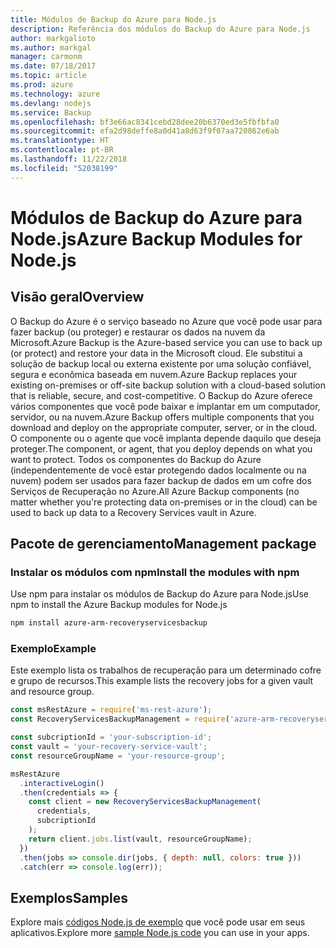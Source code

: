 ```yaml
---
title: Módulos de Backup do Azure para Node.js
description: Referência dos módulos do Backup do Azure para Node.js
author: markgalioto
ms.author: markgal
manager: carmonm
ms.date: 07/18/2017
ms.topic: article
ms.prod: azure
ms.technology: azure
ms.devlang: nodejs
ms.service: Backup
ms.openlocfilehash: bf3e66ac8341cebd28dee20b6370ed3e5fbfbfa0
ms.sourcegitcommit: efa2d98deffe8a0d41a8d63f9f07aa720862e6ab
ms.translationtype: HT
ms.contentlocale: pt-BR
ms.lasthandoff: 11/22/2018
ms.locfileid: "52038199"
---
```

# <a name="azure-backup-modules-for-nodejs"></a><span data-ttu-id="000ac-103">Módulos de Backup do Azure para Node.js</span><span class="sxs-lookup"><span data-stu-id="000ac-103">Azure Backup Modules for Node.js</span></span>

## <a name="overview"></a><span data-ttu-id="000ac-104">Visão geral</span><span class="sxs-lookup"><span data-stu-id="000ac-104">Overview</span></span>

<span data-ttu-id="000ac-105">O Backup do Azure é o serviço baseado no Azure que você pode usar para fazer backup (ou proteger) e restaurar os dados na nuvem da Microsoft.</span><span class="sxs-lookup"><span data-stu-id="000ac-105">Azure Backup is the Azure-based service you can use to back up (or protect) and restore your data in the Microsoft cloud.</span></span> <span data-ttu-id="000ac-106">Ele substitui a solução de backup local ou externa existente por uma solução confiável, segura e econômica baseada em nuvem.</span><span class="sxs-lookup"><span data-stu-id="000ac-106">Azure Backup replaces your existing on-premises or off-site backup solution with a cloud-based solution that is reliable, secure, and cost-competitive.</span></span> <span data-ttu-id="000ac-107">O Backup do Azure oferece vários componentes que você pode baixar e implantar em um computador, servidor, ou na nuvem.</span><span class="sxs-lookup"><span data-stu-id="000ac-107">Azure Backup offers multiple components that you download and deploy on the appropriate computer, server, or in the cloud.</span></span> <span data-ttu-id="000ac-108">O componente ou o agente que você implanta depende daquilo que deseja proteger.</span><span class="sxs-lookup"><span data-stu-id="000ac-108">The component, or agent, that you deploy depends on what you want to protect.</span></span> <span data-ttu-id="000ac-109">Todos os componentes do Backup do Azure (independentemente de você estar protegendo dados localmente ou na nuvem) podem ser usados para fazer backup de dados em um cofre dos Serviços de Recuperação no Azure.</span><span class="sxs-lookup"><span data-stu-id="000ac-109">All Azure Backup components (no matter whether you're protecting data on-premises or in the cloud) can be used to back up data to a Recovery Services vault in Azure.</span></span> 

## <a name="management-package"></a><span data-ttu-id="000ac-110">Pacote de gerenciamento</span><span class="sxs-lookup"><span data-stu-id="000ac-110">Management package</span></span>

### <a name="install-the-modules-with-npm"></a><span data-ttu-id="000ac-111">Instalar os módulos com npm</span><span class="sxs-lookup"><span data-stu-id="000ac-111">Install the modules with npm</span></span>

<span data-ttu-id="000ac-112">Use npm para instalar os módulos de Backup do Azure para Node.js</span><span class="sxs-lookup"><span data-stu-id="000ac-112">Use npm to install the Azure Backup modules for Node.js</span></span>

```bash
npm install azure-arm-recoveryservicesbackup
```

### <a name="example"></a><span data-ttu-id="000ac-113">Exemplo</span><span class="sxs-lookup"><span data-stu-id="000ac-113">Example</span></span>

<span data-ttu-id="000ac-114">Este exemplo lista os trabalhos de recuperação para um determinado cofre e grupo de recursos.</span><span class="sxs-lookup"><span data-stu-id="000ac-114">This example lists the recovery jobs for a given vault and resource group.</span></span>

```javascript
const msRestAzure = require('ms-rest-azure');
const RecoveryServicesBackupManagement = require('azure-arm-recoveryservicesbackup');

const subcriptionId = 'your-subscription-id';
const vault = 'your-recovery-service-vault';
const resourceGroupName = 'your-resource-group';

msRestAzure
  .interactiveLogin()
  .then(credentials => {
    const client = new RecoveryServicesBackupManagement(
      credentials,
      subcriptionId
    );
    return client.jobs.list(vault, resourceGroupName);
  })
  .then(jobs => console.dir(jobs, { depth: null, colors: true }))
  .catch(err => console.log(err));
```

## <a name="samples"></a><span data-ttu-id="000ac-115">Exemplos</span><span class="sxs-lookup"><span data-stu-id="000ac-115">Samples</span></span>

<span data-ttu-id="000ac-116">Explore mais [códigos Node.js de exemplo](https://azure.microsoft.com/resources/samples/?platform=nodejs) que você pode usar em seus aplicativos.</span><span class="sxs-lookup"><span data-stu-id="000ac-116">Explore more [sample Node.js code](https://azure.microsoft.com/resources/samples/?platform=nodejs) you can use in your apps.</span></span>

